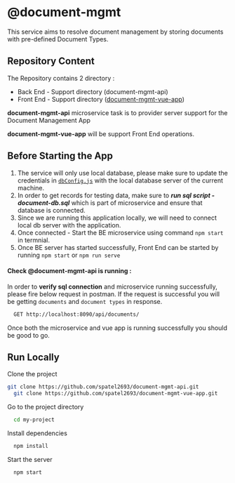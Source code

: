 # @document-mgmt

This service aims to resolve document management by storing documents with pre-defined Document Types.


## Repository Content

The Repository contains 2 directory :

- Back End - Support directory (document-mgmt-api)
- Front End - Support directory ([document-mgmt-vue-app](https://github.com/spatel2693/document-mgmt-vue-app))



**document-mgmt-api** microservice task is to provider server support for the Document Management App

**document-mgmt-vue-app** will be support Front End operations.

## Before Starting the App

1. The service will only use local database, please make sure to update the credentials in [`dbConfig.js`](https://github.com/spatel2693/document-mgmt-api/blob/main/documentsDB.sql)  with the local database server of the current machine.
2. In order to get records for testing data, make sure to ***run sql script - document-db.sql*** which is part of microservice and ensure that database is connected.
3. Since we are running this application locally, we will need to connect local db server with the application.
4. Once connected - Start the BE microservice using command `npm start` in termnial.
5. Once BE server has started successfully, Front End can be started by running `npm start` or `npm run serve`


#### Check @document-mgmt-api is running :

In order to **verify sql connection** and microservice running successfully, please fire below request in postman. If the request is successful you will be getting `documents` and `document types` in response.

```bash
  GET http://localhost:8090/api/documents/
```

Once both the microservice and vue app is running successfully you should be good to go.

## Run Locally

Clone the project

```bash
git clone https://github.com/spatel2693/document-mgmt-api.git
  git clone https://github.com/spatel2693/document-mgmt-vue-app.git
```

Go to the project directory

```bash
  cd my-project
```

Install dependencies

```bash
  npm install
```

Start the server

```bash
  npm start
```

